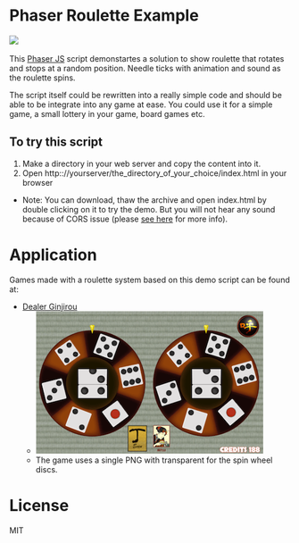 # Phaser Roulette Example

![](http://befiveinfo.github.io/images/shared/roulette-experiment/roulette_thumbnail.png)

This [Phaser JS](https://phaser.io/) script demonstartes a solution to show roulette that rotates and stops at a random position. Needle ticks with animation and sound as the roulette spins.

The script itself could be rewritten into a really simple code and should be able to be integrate into any game at ease. You could use it for a simple game, a small lottery in your game, board games etc.

## To try this script

1. Make a directory in your web server and copy the content into it.
2. Open http:://yourserver/the_directory_of_your_choice/index.html in your browser
- Note: You can download, thaw the archive and open index.html by double clicking on it to try the demo. But you will not hear any sound because of CORS issue (please [see here](http://www.html5gamedevs.com/topic/6459-newbie-struggling-with-cors-issues/) for more info).

# Application
Games made with a roulette system based on this demo script can be found at:
- [Dealer Ginjirou](http://play.befive.info/dealer-ginjirou/)
  - ![](https://raw.githubusercontent.com/BeFiveINFO/BeFiveINFO.github.io/master/images/shared/roulette-experiment/dealer_ginjirou_gamescreen_thumbnail.png)
  - The game uses a single PNG with transparent for the spin wheel discs.

# License
MIT
